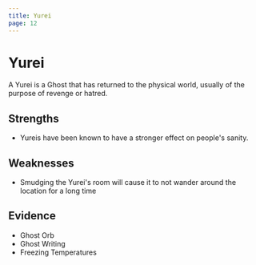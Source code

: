 ```yaml
---
title: Yurei
page: 12
---
```


# Yurei

A Yurei is a Ghost that has returned to the physical world, usually of the purpose of revenge or hatred.

## Strengths

- Yureis have been known to have a stronger effect on people's sanity.

## Weaknesses

- Smudging the Yurei's room will cause it to not wander around the location for a long time

## Evidence

- Ghost Orb
- Ghost Writing
- Freezing Temperatures
